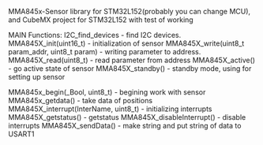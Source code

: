 MMA845x-Sensor library for STM32L152(probably you can change MCU), and CubeMX project for STM32L152 with test of working

MAIN Functions:
I2C_find_devices - find I2C devices.
MMA845X_init(uint16_t) - initialization of sensor
MMA845X_write(uint8_t param_addr, uint8_t param) - writing parameter to address.
MMA845X_read(uint8_t) - read parameter from address
MMA845X_active() - go active state of sensor
MMA845X_standby() - standby mode, using for setting up sensor


MMA845x_begin(_Bool, uint8_t) - begining work with sensor
MMA845x_getdata() - take data of positions
MMA845X_interrupt(InterName, uint8_t) - initializing interrupts
MMA845X_getstatus() - getstatus
MMA845X_disableInterrupt() - disable interrupts
 MMA845X_sendData() - make string and put string of data to USART1